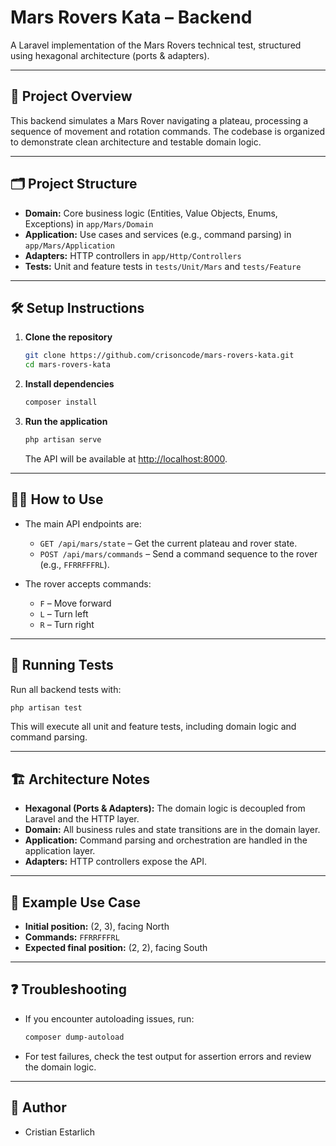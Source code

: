 # Mars Rovers Kata – Backend

A Laravel implementation of the Mars Rovers technical test, structured using hexagonal architecture (ports & adapters).

---

## 🚀 Project Overview

This backend simulates a Mars Rover navigating a plateau, processing a sequence of movement and rotation commands. The codebase is organized to demonstrate clean architecture and testable domain logic.

---

## 🗂️ Project Structure

- **Domain:** Core business logic (Entities, Value Objects, Enums, Exceptions) in `app/Mars/Domain`
- **Application:** Use cases and services (e.g., command parsing) in `app/Mars/Application`
- **Adapters:** HTTP controllers in `app/Http/Controllers`
- **Tests:** Unit and feature tests in `tests/Unit/Mars` and `tests/Feature`

---

## 🛠️ Setup Instructions

1. **Clone the repository**
   ```bash
   git clone https://github.com/crisoncode/mars-rovers-kata.git
   cd mars-rovers-kata
   ```

2. **Install dependencies**
   ```bash
   composer install
   ```

3. **Run the application**
   ```bash
   php artisan serve
   ```
   The API will be available at [http://localhost:8000](http://localhost:8000).

---

## 🧑‍💻 How to Use

- The main API endpoints are:
  - `GET /api/mars/state` – Get the current plateau and rover state.
  - `POST /api/mars/commands` – Send a command sequence to the rover (e.g., `FFRRFFFRL`).

- The rover accepts commands:
  - `F` – Move forward
  - `L` – Turn left
  - `R` – Turn right

---

## 🧪 Running Tests

Run all backend tests with:
```bash
php artisan test
```
This will execute all unit and feature tests, including domain logic and command parsing.

---

## 🏗️ Architecture Notes

- **Hexagonal (Ports & Adapters):** The domain logic is decoupled from Laravel and the HTTP layer.
- **Domain:** All business rules and state transitions are in the domain layer.
- **Application:** Command parsing and orchestration are handled in the application layer.
- **Adapters:** HTTP controllers expose the API.

---

## 📝 Example Use Case

- **Initial position:** (2, 3), facing North
- **Commands:** `FFRRFFFRL`
- **Expected final position:** (2, 2), facing South

---

## ❓ Troubleshooting

- If you encounter autoloading issues, run:
  ```bash
  composer dump-autoload
  ```
- For test failures, check the test output for assertion errors and review the domain logic.

---

## 👤 Author

- Cristian Estarlich
